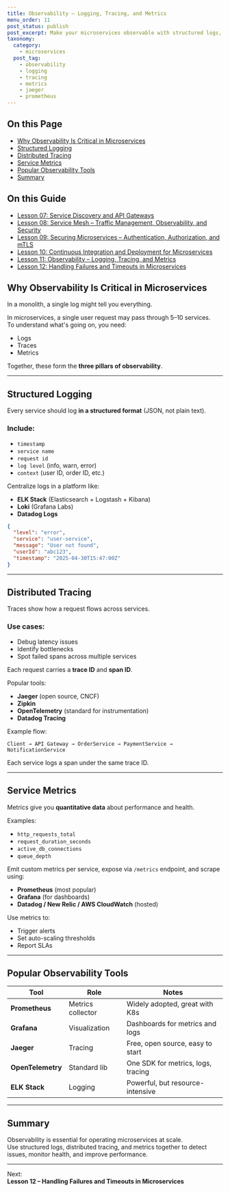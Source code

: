 ```yaml
---
title: Observability – Logging, Tracing, and Metrics
menu_order: 11
post_status: publish
post_excerpt: Make your microservices observable with structured logs, distributed tracing, and actionable metrics.
taxonomy:
  category:
    - microservices
  post_tag:
    - observability
    - logging
    - tracing
    - metrics
    - jaeger
    - prometheus
---
```


<div class="toc" markdown="1">

<div class="otp" markdown="1">

## On this Page

- [Why Observability Is Critical in Microservices](#why-observability-is-critical-in-microservices)
- [Structured Logging](#structured-logging)
- [Distributed Tracing](#distributed-tracing)
- [Service Metrics](#service-metrics)
- [Popular Observability Tools](#popular-observability-tools)
- [Summary](#summary)

</div>

<div class="otg" markdown="1">

## On this Guide

- [Lesson 07: Service Discovery and API Gateways](./lesson-07-service-discovery-and-api-gateways)
- [Lesson 08: Service Mesh – Traffic Management, Observability, and Security](./lesson-08-service-mesh-traffic-management-observability-and-security)
- [Lesson 09: Securing Microservices – Authentication, Authorization, and mTLS](./lesson-09-securing-microservices-authentication-authorization-and-mtls)
- [Lesson 10: Continuous Integration and Deployment for Microservices](./lesson-10-continuous-integration-and-deployment-for-microservices)
- [Lesson 11: Observability – Logging, Tracing, and Metrics](./lesson-11-observability-logging-tracing-and-metrics)
- [Lesson 12: Handling Failures and Timeouts in Microservices](./lesson-12-handling-failures-and-timeouts-in-microservices)

</div>

</div>

<div class="guru-main" markdown="1">

## Why Observability Is Critical in Microservices

In a monolith, a single log might tell you everything.

In microservices, a single user request may pass through 5–10 services.  
To understand what's going on, you need:

- Logs
- Traces
- Metrics

Together, these form the **three pillars of observability**.

---

## Structured Logging

Every service should log **in a structured format** (JSON, not plain text).

### Include:

- `timestamp`
- `service name`
- `request id`
- `log level` (info, warn, error)
- `context` (user ID, order ID, etc.)

Centralize logs in a platform like:

- **ELK Stack** (Elasticsearch + Logstash + Kibana)
- **Loki** (Grafana Labs)
- **Datadog Logs**

```json
{
  "level": "error",
  "service": "user-service",
  "message": "User not found",
  "userId": "abc123",
  "timestamp": "2025-04-30T15:47:00Z"
}
```

---

## Distributed Tracing

Traces show how a request flows across services.

### Use cases:

- Debug latency issues
- Identify bottlenecks
- Spot failed spans across multiple services

Each request carries a **trace ID** and **span ID**.

Popular tools:

- **Jaeger** (open source, CNCF)
- **Zipkin**
- **OpenTelemetry** (standard for instrumentation)
- **Datadog Tracing**

Example flow:

```
Client → API Gateway → OrderService → PaymentService → NotificationService
```

Each service logs a span under the same trace ID.

---

## Service Metrics

Metrics give you **quantitative data** about performance and health.

Examples:

- `http_requests_total`
- `request_duration_seconds`
- `active_db_connections`
- `queue_depth`

Emit custom metrics per service, expose via `/metrics` endpoint, and scrape using:

- **Prometheus** (most popular)
- **Grafana** (for dashboards)
- **Datadog / New Relic / AWS CloudWatch** (hosted)

Use metrics to:

- Trigger alerts
- Set auto-scaling thresholds
- Report SLAs

---

## Popular Observability Tools

| Tool              | Role              | Notes                              |
| ----------------- | ----------------- | ---------------------------------- |
| **Prometheus**    | Metrics collector | Widely adopted, great with K8s     |
| **Grafana**       | Visualization     | Dashboards for metrics and logs    |
| **Jaeger**        | Tracing           | Free, open source, easy to start   |
| **OpenTelemetry** | Standard lib      | One SDK for metrics, logs, tracing |
| **ELK Stack**     | Logging           | Powerful, but resource-intensive   |

---

## Summary

Observability is essential for operating microservices at scale.  
Use structured logs, distributed tracing, and metrics together to detect issues, monitor health, and improve performance.

---

Next:  
**Lesson 12 – Handling Failures and Timeouts in Microservices**

</div>

